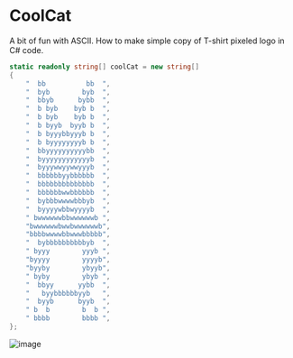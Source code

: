 # CoolCat
A bit of fun with ASCII. How to make simple copy of T-shirt pixeled logo in C# code. 


```C#
static readonly string[] coolCat = new string[]
{
    "  bb          bb  ",
    "  byb        byb  ",
    "  bbyb      bybb  ",
    "  b byb    byb b  ",
    "  b byb    byb b  ",
    "  b byyb  byyb b  ",
    "  b byyybbyyyb b  ",
    "  b byyyyyyyyb b  ",
    "  bbyyyyyyyyyybb  ",
    "  byyyyyyyyyyyyb  ",
    "  byyywwyywwyyyb  ",
    "  bbbbbbyybbbbbb  ",
    "  bbbbbbbbbbbbbb  ",
    "  bbbbbbwwbbbbbb  ",
    "  bybbbwwwwbbbyb  ",
    "  byyyywbbwyyyyb  ",
    " bwwwwwwbbwwwwwwb ",
    "bwwwwwwbwwbwwwwwwb",
    "bbbbwwwwbbwwwbbbbb",
    "  bybbbbbbbbbbyb  ",
    " byyy        yyyb ",
    "byyyy        yyyyb",
    "byyby        ybyyb",
    " byby        ybyb ",
    "  bbyy      yybb  ",
    "   byybbbbbbyyb   ",
    "  byyb      byyb  ",
    " b  b        b  b ",
    " bbbb        bbbb ",
};
```        

![image](https://user-images.githubusercontent.com/19593367/111007043-d60d0a80-8385-11eb-8fd1-438ae2170b3c.png)
